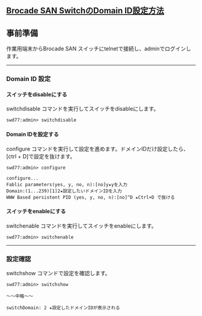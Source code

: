 ## [Brocade SAN SwitchのDomain ID設定方法](http://xn--u9j0md1592aqmt715c.net/brocade-san-switch-domain-id/) 

## 事前準備
作業用端末からBrocade SAN スイッチにtelnetで接続し、adminでログインします。<br>

---

### Domain ID 設定
#### スイッチをdisableにする
switchdisable コマンドを実行してスイッチをdisableにします。<br>
```
swd77:admin> switchdisable
```

#### Domain IDを設定する
configure コマンドを実行して設定を進めます。ドメインIDだけ設定したら、[ctrl + D]で設定を抜けます。<br>
```
swd77:admin> configure
 
configure...
Fablic parameters(yes, y, no, n):[no]y★yを入力
Domain:(1...239)[1]2★設定したいドメインIDを入力
WWW Based persistent PID (yes, y, no, n):[no]^D ★Ctrl+D で抜ける
```

#### スイッチをenableにする
switchenable コマンドを実行してスイッチをenableにします。<br>
```
swd77:admin> switchenable
```

---

### 設定確認
switchshow コマンドで設定を確認します。<br>
```
swd77:admin> switchshow

～～中略～～

switchDomain: 2 ★設定したドメインIDが表示される
```

